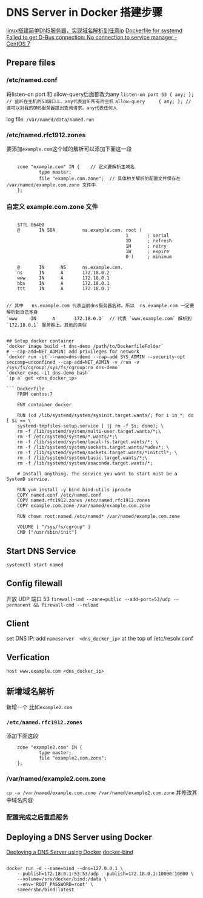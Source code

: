 # DNS Server in Docker 搭建步骤

[linux搭建简单DNS服务器，实现域名解析到任意ip](http://blog.51cto.com/lookingdream/1853525 )
[Dockerfile for systemd](https://unix.stackexchange.com/questions/276340/linux-command-systemctl-status-is-not-working-inside-a-docker-container)
[Failed to get D-Bus connection: No connection to service manager - CentOS 7](https://github.com/moby/moby/issues/7459 )

## Prepare files

### /etc/named.conf

将listen-on port 和 allow-query后面都改为any
`listen-on port 53 { any; }; // 监听在主机的53端口上。any代表监听所有的主机`
`allow-query     { any; }; // 谁可以对我的DNS服务器提出查询请求。any代表任何人`  

log file: `/var/named/data/named.run`  

### /etc/named.rfc1912.zones

要添加`example.com`这个域的解析可以添加下面这一段

``` shell

    zone "example.com" IN {    // 定义要解析主域名
            type master;
            file "example.com.zone";  // 具体相关解析的配置文件保存在 /var/named/example.com.zone 文件中
    };
```

### 自定义 example.com.zone 文件

``` shell

    $TTL 86400
    @       IN SOA          ns.example.com. root (
                                            1       ; serial
                                            1D      ; refresh
                                            1H      ; retry
                                            1W      ; expire
                                            0 )     ; minimum  

    @       IN      NS      ns.example.com.
    ns      IN      A       172.18.0.2
    www     IN      A       172.18.0.1
    bbs     IN      A       172.18.0.1
    ttt     IN      A       172.18.0.1


// 其中   ns.example.com 代表当前dns服务器名称。所以  ns.example.com 一定要解析到自己本身
`www     IN      A       172.18.0.1`  // 代表 `www.example.com` 解析到`172.18.0.1` 服务器上。其他的类似


## Setup docker container
`docker image build -t dns-demo /path/to/DockerfileFolder`  
# --cap-add=NET_ADMIN: add privileges for network
`docker run -it --name=dns-demo --cap-add SYS_ADMIN --security-opt seccomp=unconfined --cap-add=NET_ADMIN -v /run -v /sys/fs/cgroup:/sys/fs/cgroup:ro dns-demo`  
`docker exec -it dns-demo bash`  
`ip a` get <dns_docker_ip>  

``` Dockerfile
    FROM centos:7

    ENV container docker

    RUN (cd /lib/systemd/system/sysinit.target.wants/; for i in *; do [ $i == \
    systemd-tmpfiles-setup.service ] || rm -f $i; done); \
    rm -f /lib/systemd/system/multi-user.target.wants/*;\
    rm -f /etc/systemd/system/*.wants/*;\
    rm -f /lib/systemd/system/local-fs.target.wants/*; \
    rm -f /lib/systemd/system/sockets.target.wants/*udev*; \
    rm -f /lib/systemd/system/sockets.target.wants/*initctl*; \
    rm -f /lib/systemd/system/basic.target.wants/*;\
    rm -f /lib/systemd/system/anaconda.target.wants/*;

    # Install anything. The service you want to start must be a SystemD service.

    RUN yum install -y bind bind-utils iproute
    COPY named.conf /etc/named.conf
    COPY named.rfc1912.zones /etc/named.rfc1912.zones
    COPY example.com.zone /var/named/example.com.zone

    RUN chown root:named /etc/named* /var/named/example.com.zone

    VOLUME [ "/sys/fs/cgroup" ]
    CMD ["/usr/sbin/init"]
```

## Start DNS Service

`systemctl start named`

## Config filewall

开放 UDP 端口 53
`firewall-cmd --zone=public --add-port=53/udp --permanent && firewall-cmd --reload`

## Client

set DNS IP: add `nameserver  <dns_docker_ip>` at the top of /etc/resolv.conf

## Verfication

`host www.example.com <dns_docker_ip>`

## 新增域名解析

新增一个 比如`example2.com`

### `/etc/named.rfc1912.zones`

添加下面这段

``` shell
    zone "example2.com" IN {
            type master;
            file "example2.com.zone";
    };
```

### /var/named/example2.com.zone

`cp -a /var/named/example.com.zone /var/named/example2.com.zone` 并修改其中域名内容

### 配置完成之后重启服务

## Deploying a DNS Server using Docker

[Deploying a DNS Server using Docker](http://www.damagehead.com/blog/2015/04/28/deploying-a-dns-server-using-docker/ )
[docker-bind](https://github.com/sameersbn/docker-bind )

``` shell

docker run -d --name=bind --dns=127.0.0.1 \
    --publish=172.18.0.1:53:53/udp --publish=172.18.0.1:10000:10000 \
    --volume=/srv/docker/bind:/data \
    --env='ROOT_PASSWORD=root' \
    sameersbn/bind:latest
```
